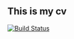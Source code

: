 This is my cv
-------------

[![Build Status](https://travis-ci.org/GSokol/cv.svg?branch=master)](https://travis-ci.org/GSokol/cv)

